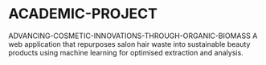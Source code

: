 # ACADEMIC-PROJECT
ADVANCING-COSMETIC-INNOVATIONS-THROUGH-ORGANIC-BIOMASS 
A web application that repurposes salon hair waste into sustainable beauty products using machine learning for optimised extraction and analysis.
